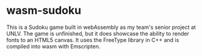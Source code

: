 # wasm-sudoku
This is a Sudoku game built in webAssembly as my team's senior project at UNLV.
The game is unfinished, but it does showcase the ability to render fonts to an HTML5 canvas.
It uses the FreeType library in C++ and is compiled into wasm with Emscripten.